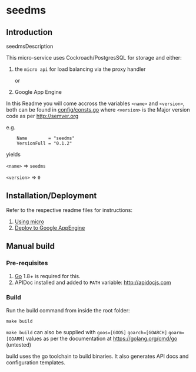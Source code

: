 # seedms

## Introduction

seedmsDescription

This micro-service uses Cockroach/PostgresSQL
for storage and either:
1. the `micro api` for load balancing via the proxy handler

    or
2. Google App Engine

In this Readme you will come accross the variables `<name>` and `<version>`,
both can be found in [config/consts.go](pkg/config/consts.go) where `<version>`
is the Major version code as per http://semver.org

e.g. 
```
	Name        = "seedms"
	VersionFull = "0.1.2"
```
yields

`<name>` => `seedms`

`<version>` => `0`


## Installation/Deployment

Refer to the respective readme files for instructions:

1. [Using micro](MICRO.MD)
2. [Deploy to Google AppEngine](cmd/gcloud/README.MD)

## Manual build

### Pre-requisites

1. [Go](https://golang.org) 1.8+ is required for this.
1. APIDoc installed and added to `PATH` variable: http://apidocjs.com

### Build

Run the build command from inside the root folder:
```
make build
```

`make build` can also be supplied with `goos=[GOOS]` `goarch=[GOARCH]`
`goarm=[GOARM]` values as per the documentation at https://golang.org/cmd/go (untested)

build uses the go toolchain to build binaries. It also generates API docs and
configuration templates.
